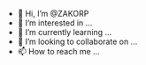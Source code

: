 - 👋 Hi, I’m @ZAKORP
- 👀 I’m interested in ...
- 🌱 I’m currently learning ...
- 💞️ I’m looking to collaborate on ...
- 📫 How to reach me ...

<!---
ZAKORP/ZAKORP is a ✨ special ✨ repository because its `README.md` (this file) appears on your GitHub profile.
You can click the Preview link to take a look at your changes.
--->
